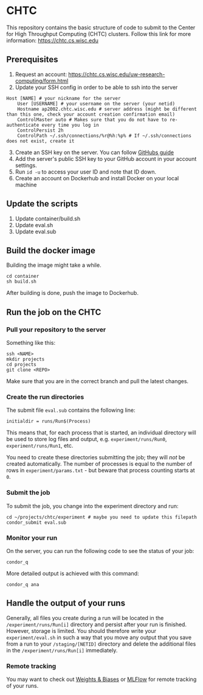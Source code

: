 # CHTC

This repository contains the basic structure of code to submit to the 
Center for High Throughput Computing (CHTC) clusters. 
Follow this link for more information: https://chtc.cs.wisc.edu


## Prerequisites

1. Request an account: https://chtc.cs.wisc.edu/uw-research-computing/form.html
2. Update your SSH config in order to be able to ssh into the server

```
Host [NAME] # your nickname for the server
    User [USERNAME] # your username on the server (your netid)
	Hostname ap2002.chtc.wisc.edu # server address (might be different than this one, check your account creation confirmation email)
    ControlMaster auto # Makes sure that you do not have to re-authenticate every time you log in
    ControlPersist 2h
    ControlPath ~/.ssh/connections/%r@%h:%p% # If ~/.ssh/connections does not exist, create it
```

3. Create an SSH key on the server. You can follow [GitHubs guide](https://docs.github.com/de/authentication/connecting-to-github-with-ssh/generating-a-new-ssh-key-and-adding-it-to-the-ssh-agent)
4. Add the server's public SSH key to your GitHub account in your account settings.
5. Run `id -u` to access your user ID and note that ID down.
6. Create an account on Dockerhub and install Docker on your local machine

## Update the scripts

1. Update container/build.sh
2. Update eval.sh
3. Update eval.sub


## Build the docker image

Building the image might take a while.

```
cd container
sh build.sh
```

After building is done, push the image to Dockerhub.


## Run the job on the CHTC

### Pull your repository to the server

Something like this:

```
ssh <NAME>
mkdir projects
cd projects
git clone <REPO>
```

Make sure that you are in the correct branch and pull the latest changes.

### Create the run directories

The submit file `eval.sub` contains the following line:

```
initialdir = runs/Run$(Process)
```

This means that, for each process that is started, an individual directory will be
used to store log files and output, e.g. `experiment/runs/Run0`, `experiment/runs/Run1`,
etc.

You need to create these directories submitting the job; they will *not* be created
automatically. The number of processes is equal to the number of rows in 
`experiment/params.txt` - but beware that process counting starts at `0`.

### Submit the job

To submit the job, you change into the experiment directory and run:

```
cd ~/projects/chtc/experiment # maybe you need to update this filepath
condor_submit eval.sub
```

### Monitor your run

On the server, you can run the following code to see the status of your job:

```
condor_q
```

More detailed output is achieved with this command:

```
condor_q ana
```

## Handle the output of your runs

Generally, all files you create during a run will be located in the
`/experiment/runs/Run[i]` directory and persist after your run is finished. 
However, storage is limited. 
You should therefore write your `experiment/eval.sh` in such a way that you
move any output that you save from a run to your `/staging/[NETID]` directory and
delete the additional files in the `/experiment/runs/Run[i]` immediately.

### Remote tracking

You may want to check out [Weights & Biases](https://wandb.ai/site) or 
[MLFlow](https://mlflow.org) for remote tracking of your runs.
